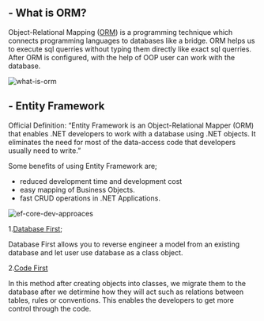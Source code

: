 ## - What is ORM?
Object-Relational Mapping ([ORM](https://en.wikipedia.org/wiki/Object–relational_mapping)) is a programming technique which connects programming languages to databases like a bridge. ORM helps us to execute sql querries without typing them directly like exact sql querries. After ORM is  configured, with the help of OOP user can work with the database.

![what-is-orm](https://user-images.githubusercontent.com/77506856/157887631-c64c1583-097d-4a67-86c3-e4ba1bb22bb2.jpg)

## - Entity Framework
Official Definition: “Entity Framework is an Object-Relational Mapper (ORM) that enables .NET developers to work with a database using .NET objects. It eliminates the need for most of the data-access code that developers usually need to write.”

Some benefits of using Entity Framework are;

- reduced development time and development cost
- easy mapping of Business Objects.
- fast CRUD operations in .NET Applications.

![ef-core-dev-approaces](https://user-images.githubusercontent.com/77506856/157751501-06aab3ef-7179-4167-b638-534ac924a442.png)

1.[Database First](https://github.com/ebakircie/Data_Access/tree/master/DbFirst);

Database First allows you to reverse engineer a model from an existing database and let user use database as a class object.

2.[Code First](https://github.com/ebakircie/Data_Access/tree/master/CodeFirst)

In this method after creating objects into classes, we migrate them to the database after we detirmine how they will act such as relations between tables, rules or conventions. This enables the developers to get more control through the code.


